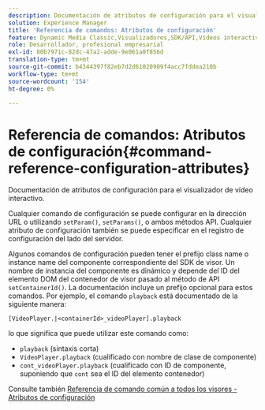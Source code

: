 ```yaml
---
description: Documentación de atributos de configuración para el visualizador de vídeo interactivo.
solution: Experience Manager
title: 'Referencia de comandos: Atributos de configuración'
feature: Dynamic Media Classic,Visualizadores,SDK/API,Vídeos interactivos
role: Desarrollador, profesional empresarial
exl-id: 80b7971c-82dc-47a2-adde-9e061a0f856d
translation-type: tm+mt
source-git-commit: b4344397f82eb7d2d61020909f4acc7fddea210b
workflow-type: tm+mt
source-wordcount: '154'
ht-degree: 0%

---
```


# Referencia de comandos: Atributos de configuración{#command-reference-configuration-attributes}

Documentación de atributos de configuración para el visualizador de vídeo interactivo.

Cualquier comando de configuración se puede configurar en la dirección URL o utilizando `setParam()`, `setParams()`, o ambos métodos API. Cualquier atributo de configuración también se puede especificar en el registro de configuración del lado del servidor.

Algunos comandos de configuración pueden tener el prefijo class name o instance name del componente correspondiente del SDK de visor. Un nombre de instancia del componente es dinámico y depende del ID del elemento DOM del contenedor de visor pasado al método de API `setContainerId()`. La documentación incluye un prefijo opcional para estos comandos. Por ejemplo, el comando `playback` está documentado de la siguiente manera:

`[VideoPlayer.|<containerId>_videoPlayer].playback`

lo que significa que puede utilizar este comando como:

* `playback` (sintaxis corta)
* `VideoPlayer.playback` (cualificado con nombre de clase de componente)
* `cont_videoPlayer.playback` (cualificado con ID de componente, suponiendo que  `cont` sea el ID del elemento contenedor)

Consulte también [Referencia de comando común a todos los visores - Atributos de configuración](../../../r-html5-viewer-20-cmdref-configattrib/r-html5-viewer-20-cmdref-configattrib.md#concept-850e0f2c49b949deb7cfbfd330d329bd)
